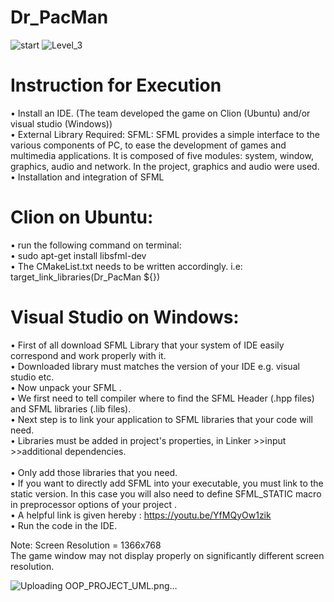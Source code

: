 # Dr_PacMan
![start](https://user-images.githubusercontent.com/62066608/206679634-11726d97-a19a-43a4-9e93-11150e41153e.png)
![Level_3](https://user-images.githubusercontent.com/62066608/206680071-c524590b-4048-4b34-b9a8-35e642f524f4.png)
# Instruction for Execution

•	Install an IDE. (The team developed the game on Clion (Ubuntu) and/or visual studio (Windows)) <br>
•	External Library Required: SFML:  SFML provides a simple interface to the various components of  PC, to ease the development of games and multimedia applications. It is composed of five modules: system, window, graphics, audio and network. In the project, graphics and audio were used. <br>
•	Installation and integration of SFML<br>

# Clion on Ubuntu:
• run the following command on terminal: <br>
• sudo apt-get install libsfml-dev<br>
• The CMakeList.txt needs to be written accordingly. i.e: target_link_libraries(Dr_PacMan ${<add all external libraries here>}) <br>
  
# Visual Studio on Windows:
  
• First of all download SFML Library that your system of IDE easily correspond and work properly with it. <br>
• Downloaded library must matches the version of your IDE  e.g. visual studio etc.<br>
• Now unpack your SFML .<br>
• We first need to tell compiler where to find the SFML Header (.hpp files) and SFML libraries (.lib files).<br>
• Next step is to link your application to SFML libraries that your code will need.<br>
• Libraries must be added in project's properties, in Linker >>input >>additional dependencies.<br><br>
• Only add those libraries that you need.<br>
• If you want to directly add SFML into your executable, you must link to the static version. In this case you will also need to define SFML_STATIC macro in preprocessor options of your project .<br>
• A helpful link is given hereby : https://youtu.be/YfMQyOw1zik<br>
•	Run the code in the IDE.<br>

Note: Screen Resolution = 1366x768  <br>
The game window may not display properly on significantly different screen resolution. <br>

![Uploading OOP_PROJECT_UML.png…]()



